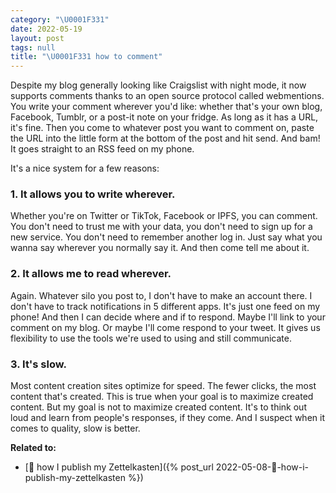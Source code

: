 ```yaml
---
category: "\U0001F331"
date: 2022-05-19
layout: post
tags: null
title: "\U0001F331 how to comment"
---
```


Despite my blog generally looking like Craigslist with night mode, it now supports comments thanks to an open source protocol called webmentions. You write your comment wherever you'd like: whether that's your own blog, Facebook, Tumblr, or a post-it note on your fridge. As long as it has a URL, it's fine. Then you come to whatever post you want to comment on, paste the URL into the little form at the bottom of the post and hit send. And bam! It goes straight to an RSS feed on my phone.

It's a nice system for a few reasons:
### 1. It allows you to write wherever.
Whether you're on Twitter or TikTok, Facebook or IPFS, you can comment. You don't need to trust me with your data, you don't need to sign up for a new service. You don't need to remember another log in. Just say what you wanna say wherever you normally say it. And then come tell me about it.
### 2. It allows me to read wherever.
Again. Whatever silo you post to, I don't have to make an account there. I don't have to track notifications in 5 different apps. It's just one feed on my phone! And then I can decide where and if to respond. Maybe I'll link to your comment on my blog. Or maybe I'll come respond to your tweet. It gives us flexibility to use the tools we're used to using and still communicate.
### 3. It's slow.
Most content creation sites optimize for speed. The fewer clicks, the most content that's created. This is true when your goal is to maximize created content. But my goal is not to maximize created content. It's to think out loud and learn from people's responses, if they come. And I suspect when it comes to quality, slow is better.

**Related to:**
- [🌳 how I publish my Zettelkasten]({% post_url 2022-05-08-🌳-how-i-publish-my-zettelkasten %})